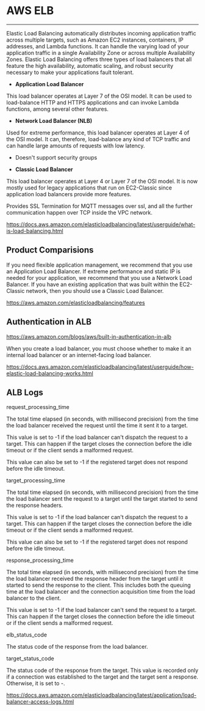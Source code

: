 # AWS ELB

---

Elastic Load Balancing automatically distributes incoming application traffic across multiple targets, such as Amazon EC2 instances, containers, IP addresses, and Lambda functions. It can handle the varying load of your application traffic in a single Availability Zone or across multiple Availability Zones. Elastic Load Balancing offers three types of load balancers that all feature the high availability, automatic scaling, and robust security necessary to make your applications fault tolerant.

- **Application Load Balancer**

This load balancer operates at Layer 7 of the OSI model. It can be used to load-balance HTTP and HTTPS applications and can invoke Lambda functions, among several other features.

- **Network Load Balancer (NLB)**

Used for extreme performance, this load balancer operates at Layer 4 of the OSI model. It can, therefore, load-balance any kind of TCP traffic and can handle large amounts of requests with low latency.

- Doesn't support security groups

- **Classic Load Balancer**

This load balancer operates at Layer 4 or Layer 7 of the OSI model. It is now mostly used for legacy applications that run on EC2-Classic since application load balancers provide more features.

Provides SSL Termination for MQTT messages over ssl, and all the further communication happen over TCP inside the VPC network.

<https://docs.aws.amazon.com/elasticloadbalancing/latest/userguide/what-is-load-balancing.html>

## Product Comparisions

If you need flexible application management, we recommend that you use an Application Load Balancer. If extreme performance and static IP is needed for your application, we recommend that you use a Network Load Balancer. If you have an existing application that was built within the EC2-Classic network, then you should use a Classic Load Balancer.

<https://aws.amazon.com/elasticloadbalancing/features>

## Authentication in ALB

<https://aws.amazon.com/blogs/aws/built-in-authentication-in-alb>

When you create a load balancer, you must choose whether to make it an internal load balancer or an internet-facing load balancer.

<https://docs.aws.amazon.com/elasticloadbalancing/latest/userguide/how-elastic-load-balancing-works.html>

## ALB Logs

request_processing_time

The total time elapsed (in seconds, with millisecond precision) from the time the load balancer received the request until the time it sent it to a target.

This value is set to -1 if the load balancer can't dispatch the request to a target. This can happen if the target closes the connection before the idle timeout or if the client sends a malformed request.

This value can also be set to -1 if the registered target does not respond before the idle timeout.

target_processing_time

The total time elapsed (in seconds, with millisecond precision) from the time the load balancer sent the request to a target until the target started to send the response headers.

This value is set to -1 if the load balancer can't dispatch the request to a target. This can happen if the target closes the connection before the idle timeout or if the client sends a malformed request.

This value can also be set to -1 if the registered target does not respond before the idle timeout.

response_processing_time

The total time elapsed (in seconds, with millisecond precision) from the time the load balancer received the response header from the target until it started to send the response to the client. This includes both the queuing time at the load balancer and the connection acquisition time from the load balancer to the client.

This value is set to -1 if the load balancer can't send the request to a target. This can happen if the target closes the connection before the idle timeout or if the client sends a malformed request.

elb_status_code

The status code of the response from the load balancer.

target_status_code

The status code of the response from the target. This value is recorded only if a connection was established to the target and the target sent a response. Otherwise, it is set to -.

<https://docs.aws.amazon.com/elasticloadbalancing/latest/application/load-balancer-access-logs.html>
